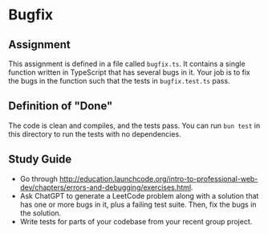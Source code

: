 # Bugfix

## Assignment

This assignment is defined in a file called `bugfix.ts`. It contains a single function written in TypeScript that has several bugs in it. Your job is to fix the bugs in the function such that the tests in `bugfix.test.ts` pass.

## Definition of "Done"

The code is clean and compiles, and the tests pass. You can run `bun test` in this directory to run the tests with no dependencies.

## Study Guide

- Go through http://education.launchcode.org/intro-to-professional-web-dev/chapters/errors-and-debugging/exercises.html.
- Ask ChatGPT to generate a LeetCode problem along with a solution that has one or more bugs in it, plus a failing test suite. Then, fix the bugs in the solution.
- Write tests for parts of your codebase from your recent group project.
